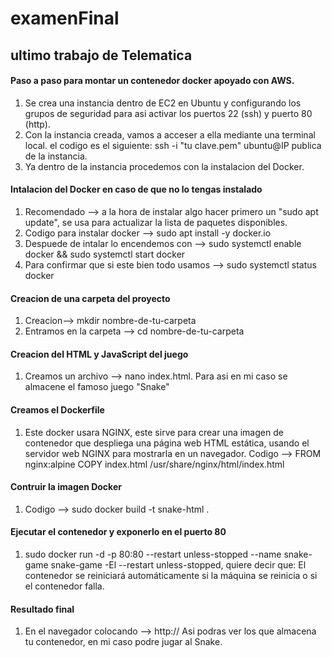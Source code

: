 # examenFinal
## ultimo trabajo de Telematica

#### Paso a paso para montar un contenedor docker apoyado con AWS.

1. Se crea una instancia dentro de EC2 en Ubuntu y configurando los grupos de seguridad para asi activar los puertos 22 (ssh) y puerto 80 (http).
2. Con la instancia creada, vamos a acceser a ella mediante una terminal local. el codigo es el siguiente: ssh -i "tu clave.pem" ubuntu@IP publica de la instancia.
3. Ya dentro de la instancia procedemos con la instalacion del Docker.

#### Intalacion del Docker en caso de que no lo tengas instalado

1. Recomendado --> a la hora de instalar algo hacer primero un "sudo apt update", se usa para actualizar la lista de paquetes disponibles.
2. Codigo para instalar docker --> sudo apt install -y docker.io
3. Despuede de intalar lo encendemos con --> sudo systemctl enable docker && sudo systemctl start docker
4. Para confirmar que si este bien todo usamos --> sudo systemctl status docker

#### Creacion de una carpeta del proyecto

1. Creacion--> mkdir nombre-de-tu-carpeta
2. Entramos en la carpeta --> cd nombre-de-tu-carpeta

#### Creacion del HTML y JavaScript del juego

1. Creamos un archivo --> nano index.html. Para asi en mi caso se almacene el famoso juego "Snake"

#### Creamos el Dockerfile

1. Este docker usara NGINX, este sirve para crear una imagen de contenedor que despliega una página web HTML estática, usando el servidor web NGINX para mostrarla en un navegador.
Codigo --> FROM nginx:alpine
COPY index.html /usr/share/nginx/html/index.html

#### Contruir la imagen Docker 

1. Codigo --> sudo docker build -t snake-html .

#### Ejecutar el contenedor y exponerlo en el puerto 80

1. sudo docker run -d -p 80:80 --restart unless-stopped --name snake-game snake-game
-El --restart unless-stopped, quiere decir que: El contenedor se reiniciará automáticamente si la máquina se reinicia o si el contenedor falla.

#### Resultado final 

1. En el navegador colocando --> http://<tu-ip-publica> Asi podras ver los que almacena tu contenedor, en mi caso podre jugar al Snake.





 
 

